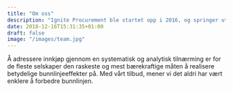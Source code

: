 ```yaml
---
title: "Om oss"
description: "Ignite Procurement ble startet opp i 2016, og springer ut fra grunnleggernes felles erfaring fra the Boston Consulting Group (BCG). Vi er et SaaS-selskap med et klart formål – å legge til rette for våre kunder å realisere betydelige bunnlinjeeffekter gjennom digitale verktøy, trening og dedikert støtte"
date: 2018-12-16T15:31:35+01:00
draft: false
image: "/images/team.jpg"
---
```


Å adressere innkjøp gjennom en systematisk og analytisk tilnærming er for de fleste selskaper den raskeste og mest bærekraftige måten å realisere betydelige bunnlinjeeffekter på. Med vårt tilbud, mener vi det aldri har vært enklere å forbedre bunnlinjen.
